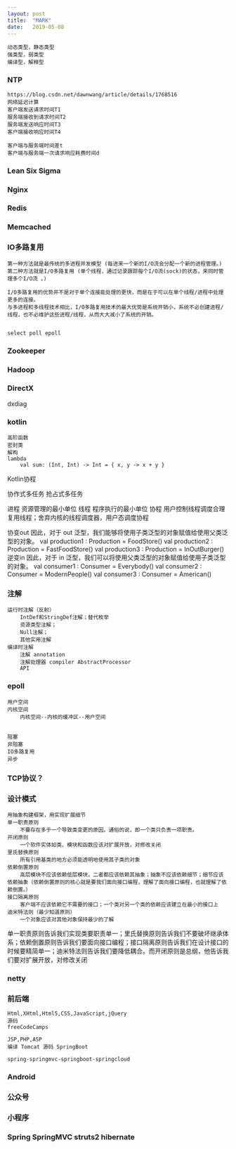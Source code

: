 ```yaml
---
layout: post
title:  "MARK"
date:   2019-05-08
---
```


```
动态类型，静态类型
强类型，弱类型
编译型，解释型
```

### NTP
```
https://blog.csdn.net/dawnwang/article/details/1768516
网络延迟计算
客户端发送请求时间T1
服务端接收到请求时间T2
服务端发送响应时间T3
客户端接收响应时间T4

客户端与服务端时间差t
客户端与服务端一次请求响应耗费时间d
```
### Lean Six Sigma

### Nginx




### Redis


### Memcached





### IO多路复用
```
第一种方法就是最传统的多进程并发模型 (每进来一个新的I/O流会分配一个新的进程管理。)
第二种方法就是I/O多路复用 (单个线程，通过记录跟踪每个I/O流(sock)的状态，来同时管理多个I/O流 。)

I/O多路复用的优势并不是对于单个连接能处理的更快，而是在于可以在单个线程/进程中处理更多的连接。
与多进程和多线程技术相比，I/O多路复用技术的最大优势是系统开销小，系统不必创建进程/线程，也不必维护这些进程/线程，从而大大减小了系统的开销。


select poll epoll
```	

### Zookeeper



### Hadoop



### DirectX
dxdiag



### kotlin 
	高阶函数
	密封类
	解构
	lambda 
		val sum: (Int, Int) -> Int = { x, y -> x + y }
Kotlin协程


协作式多任务
抢占式多任务

进程
	资源管理的最小单位
线程
	程序执行的最小单位
协程
	用户控制线程调度合理复用线程；舍弃内核的线程调度器，用户态调度协程
	
	
	
	
协变out
	因此，对于 out 泛型，我们能够将使用子类泛型的对象赋值给使用父类泛型的对象。
	val production1 : Production<Food> = FoodStore()
	val production2 : Production<Food> = FastFoodStore()
	val production3 : Production<Food> = InOutBurger()
逆变in
	因此，对于 in 泛型，我们可以将使用父类泛型的对象赋值给使用子类泛型的对象。
	val consumer1 : Consumer<Burger> = Everybody()
	val consumer2 : Consumer<Burger> = ModernPeople()
	val consumer3 : Consumer<Burger> = American()



### 注解
	运行时注解（反射）
		IntDef和StringDef注解；替代枚举
		资源类型注解；
		Null注解；
		其他实用注解
	编译时注解
		注解 annotation
		注解处理器 compiler AbstractProcessor
		API
		
		


### epoll
	用户空间
	内核空间
		内核空间--内核的缓冲区--用户空间

	
	阻塞
	非阻塞
	IO多路复用
	异步
	

### TCP协议？




### 设计模式
	用抽象构建框架，用实现扩展细节
	单一职责原则
		不要存在多于一个导致类变更的原因。通俗的说，即一个类只负责一项职责。
	开闭原则
		一个软件实体如类、模块和函数应该对扩展开放，对修改关闭
	里氏替换原则	
		所有引用基类的地方必须能透明地使用其子类的对象
	依赖倒置原则
		高层模块不应该依赖低层模块，二者都应该依赖其抽象；抽象不应该依赖细节；细节应该依赖抽象（依赖倒置原则的核心就是要我们面向接口编程，理解了面向接口编程，也就理解了依赖倒置。）
	接口隔离原则
		客户端不应该依赖它不需要的接口；一个类对另一个类的依赖应该建立在最小的接口上
	迪米特法则（最少知道原则）
		一个对象应该对其他对象保持最少的了解
单一职责原则告诉我们实现类要职责单一；里氏替换原则告诉我们不要破坏继承体系；依赖倒置原则告诉我们要面向接口编程；接口隔离原则告诉我们在设计接口的时候要精简单一；迪米特法则告诉我们要降低耦合。而开闭原则是总纲，他告诉我们要对扩展开放，对修改关闭


### netty


### 前后端
```
Html,XHtml,Html5,CSS,JavaScript,jQuery 
源码 
freeCodeCamps

JSP,PHP,ASP
编译 Tomcat 源码 SpringBoot

spring-springmvc-springboot-springcloud
```




### Android


### 公众号
### 小程序

### Spring SpringMVC struts2 hibernate

















